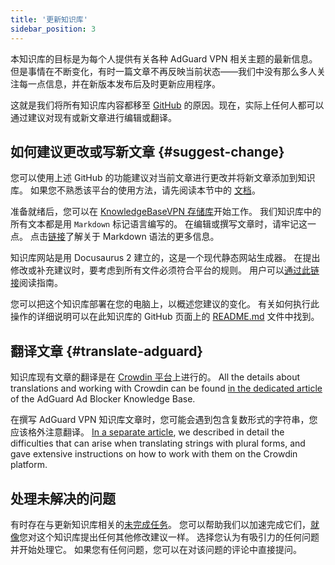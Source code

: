 ```yaml
---
title: '更新知识库'
sidebar_position: 3
---
```


本知识库的目标是为每个人提供有关各种 AdGuard VPN 相关主题的最新信息。 但是事情在不断变化，有时一篇文章不再反映当前状态——我们中没有那么多人关注每一点信息，并在新版本发布后及时更新应用程序。

这就是我们将所有知识库内容都移至 [GitHub](https://github.com/AdguardTeam/KnowledgeBaseVPN) 的原因。现在，实际上任何人都可以通过建议对现有或新文章进行编辑或翻译。

## 如何建议更改或写新文章 {#suggest-change}

您可以使用上述 GitHub 的功能建议对当前文章进行更改并将新文章添加到知识库。 如果您不熟悉该平台的使用方法，请先阅读本节中的 [文档](https://docs.github.com/en)。

准备就绪后，您可以在 [KnowledgeBaseVPN 存储库](https://github.com/AdguardTeam/KnowledgeBaseVPN)开始工作。 我们知识库中的所有文本都是用 `Markdown` 标记语言编写的。 在编辑或撰写文章时，请牢记这一点。 点击[链接](https://docs.github.com/en/get-started/writing-on-github/getting-started-with-writing-and-formatting-on-github/basic-writing-and-formatting-syntax)了解关于 Markdown 语法的更多信息。

知识库网站是用 Docusaurus 2 建立的，这是一个现代静态网站生成器。 在提出修改或补充建议时，要考虑到所有文件必须符合平台的规则。 用户可以[通过此链接](https://docusaurus.io/docs/category/guides)阅读指南。

您可以把这个知识库部署在您的电脑上，以概述您建议的变化。 有关如何执行此操作的详细说明可以在此知识库的 GitHub 页面上的 [README.md](https://github.com/AdguardTeam/KnowledgeBaseVPN/blob/main/README.md) 文件中找到。

## 翻译文章 {#translate-adguard}

知识库现有文章的翻译是在 [Crowdin 平台](https://crowdin.com/project/adguard-vpn-knowledge-base)上进行的。 All the details about translations and working with Crowdin can be found [in the dedicated article](https://adguard.com/kb/miscellaneous/contribute/translate/program/) of the AdGuard Ad Blocker Knowledge Base.

在撰写 AdGuard VPN 知识库文章时，您可能会遇到包含复数形式的字符串，您应该格外注意翻译。 [In a separate article](https://adguard.com/kb/miscellaneous/contribute/translate/plural-forms/), we described in detail the difficulties that can arise when translating strings with plural forms, and gave extensive instructions on how to work with them on the Crowdin platform.

## 处理未解决的问题

有时存在与更新知识库相关的[未完成任务](https://github.com/AdguardTeam/KnowledgeBaseVPN/issues/)。 您可以帮助我们以加速完成它们，[就像](#suggest-change)您对这个知识库提出任何其他修改建议一样。 选择您认为有吸引力的任何问题并开始处理它。 如果您有任何问题，您可以在对该问题的评论中直接提问。
